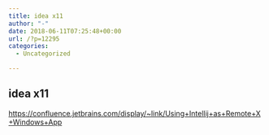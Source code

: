 ```yaml
---
title: idea x11
author: "-"
date: 2018-06-11T07:25:48+00:00
url: /?p=12295
categories:
  - Uncategorized

---
```

## idea x11
https://confluence.jetbrains.com/display/~link/Using+Intellij+as+Remote+X+Windows+App
